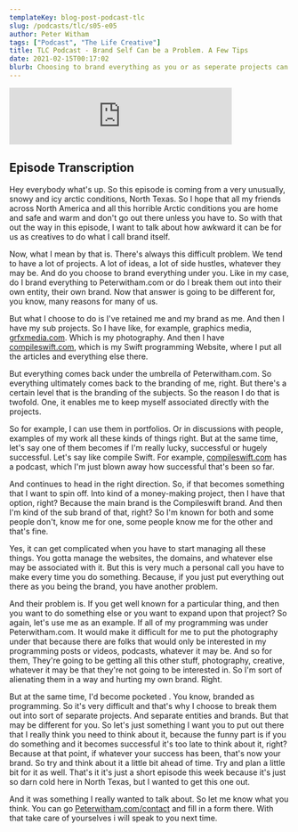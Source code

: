 ```yaml
---
templateKey: blog-post-podcast-tlc
slug: /podcasts/tlc/s05-e05
author: Peter Witham
tags: ["Podcast", "The Life Creative"]
title: TLC Podcast - Brand Self Can be a Problem. A Few Tips
date: 2021-02-15T00:17:02
blurb: Choosing to brand everything as you or as seperate projects can be a blessing or a curse. Here are my thoughts and choices.
---
```


<iframe src="https://anchor.fm/peter-witham/embed/episodes/Brand-Self-Can-be-a-Problem-or-a-Blessing--A-Few-Thoughts-and-Tips-eqe37m" height="102px" width="400px" frameborder="0" scrolling="no"></iframe>

## Episode Transcription

Hey everybody what's up. So this episode is coming from a very unusually, snowy and icy arctic conditions, North Texas. So I hope that all my friends across North America and all this horrible Arctic conditions you are home and safe and warm and don't go out there unless you have to. So with that out the way in this episode, I want to talk about how awkward it can be for us as creatives to do what I call brand itself.

 Now, what I mean by that is. There's always this difficult problem. We tend to have a lot of projects. A lot of ideas, a lot of side hustles, whatever they may be. And do you choose to brand everything under you. Like in my case, do I brand everything to Peterwitham.com or do I break them out into their own entity, their own brand. Now that answer is going to be different for, you know, many reasons for many of us. 

But what I choose to do is I've retained me and my brand as me. And then I have my sub projects. So I have like, for example, graphics media, [grfxmedia.com](http://grfxmedia.com). Which is my photography. And then I have [compileswift.com](https://compileswift.com), which is my Swift programming Website, where I put all the articles and everything else there. 

But everything comes back under the umbrella of Peterwitham.com. So everything ultimately comes back to the branding of me, right. But there's a certain level that is the branding of the subjects. So the reason I do that is twofold. One, it enables me to keep myself associated directly with the projects. 

So for example, I can use them in portfolios. Or in discussions with people, examples of my work all these kinds of things right. But at the same time, let's say one of them becomes if I'm really lucky, successful or hugely successful. Let's say like compile Swift. For example, [compileswift.com](https://compileswift.com) has a podcast, which I'm just blown away how successful that's been so far. 

And continues to head in the right direction. So, if that becomes something that I want to spin off. Into kind of a money-making project, then I have that option, right? Because the main brand is the Compileswift brand. And then I'm kind of the sub brand of that, right? So I'm known for both and some people don't, know me for one, some people know me for the other and that's fine. 

Yes, it can get complicated when you have to start managing all these things. You gotta manage the websites, the domains, and whatever else may be associated with it. But this is very much a personal call you have to make every time you do something. Because, if you just put everything out there as you being the brand, you have another problem. 

And their problem is. If you get well known for a particular thing, and then you want to do something else or you want to expand upon that project? So again, let's use me as an example.  If all of my programming was under Peterwitham.com. It would make it difficult for me to put the photography under that because there are folks that would only be interested in my programming posts or videos, podcasts, whatever it may be. And so for them, They're going to be getting all this other stuff, photography, creative, whatever it may be that they're not going to be interested in. So I'm sort of alienating them in a way and hurting my own brand. Right. 

But at the same time, I'd become pocketed . You know, branded as programming. So it's very difficult and that's why I choose to break them out into sort of separate projects. And separate entities and brands. But that may be different for you. So let's just something I want you to put out there that I really think you need to think about it, because the funny part is if you do something and it becomes successful it's too late to think about it, right? Because at that point, if whatever your success has been, that's now your brand. So try and think about it a little bit ahead of time. Try and plan a little bit for it as well. That's it it's just a short episode this week because it's just so darn cold here in North Texas, but I wanted to get this one out. 

And it was something I really wanted to talk about. So let me know what you think. You can go [Peterwitham.com/contact](https://peterwitham.com/contact) and fill in  a form there. With that take care of yourselves i will speak to you next time. 
